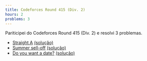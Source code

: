 ```yaml
---
title: Codeforces Round 415 (Div. 2)
hours: 2
problems: 3
---
```


Pariticipei do Codeforces Round 415 (Div. 2) e resolvi 3 problemas.

- [Straight A](http://codeforces.com/contest/810/problem/A) [(solução)](https://github.com/gabrielrussoc/competitive-programming/blob/master/codeforces/810a.cpp)
- [Summer sell-off](http://codeforces.com/contest/810/problem/B) [(solução)](https://github.com/gabrielrussoc/competitive-programming/blob/master/codeforces/810b.cpp)
- [Do you want a date?](http://codeforces.com/contest/810/problem/C) [(solução)](https://github.com/gabrielrussoc/competitive-programming/blob/master/codeforces/810c.cpp)

